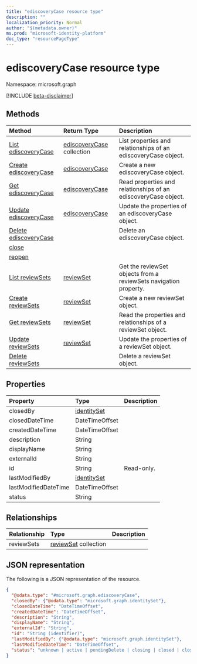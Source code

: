 ```yaml
---
title: "ediscoveryCase resource type"
description: ""
localization_priority: Normal
author: "$(metadata.owner)"
ms.prod: "microsoft-identity-platform"
doc_type: "resourcePageType"
---
```


# ediscoveryCase resource type

Namespace: microsoft.graph

[!INCLUDE [beta-disclaimer](../../includes/beta-disclaimer.md)]

## Methods

| Method                                                          | Return Type                                    | Description                                                      |
| :-------------------------------------------------------------- | :--------------------------------------------- | :--------------------------------------------------------------- |
| [List ediscoveryCase](../api/ediscoverycase-list.md)            | [ediscoveryCase](ediscoveryCase.md) collection | List properties and relationships of an ediscoveryCase object.   |
| [Create ediscoveryCase](../api/ediscoverycase-create.md)        | [ediscoveryCase](ediscoveryCase.md)            | Create a new ediscoveryCase object.                              |
| [Get ediscoveryCase](../api/ediscoverycase-get.md)              | [ediscoveryCase](ediscoveryCase.md)            | Read properties and relationships of an ediscoveryCase object.   |
| [Update ediscoveryCase](../api/ediscoverycase-update.md)        | [ediscoveryCase](ediscoveryCase.md)            | Update the properties of an ediscoveryCase object.               |
| [Delete ediscoveryCase](../api/ediscoverycase-delete.md)        |                                                | Delete an ediscoveryCase object.                                 |
| [close](../api/ediscoverycase-close.md)                         |                                                |                                                                  |
| [reopen](../api/ediscoverycase-reopen.md)                       |                                                |                                                                  |
| [List reviewSets](../api/ediscoverycase-list-reviewsets.md)     | [reviewSet](../resources/-reviewset.md)        | Get the reviewSet objects from a reviewSets navigation property. |
| [Create reviewSets](../api/ediscoverycase-post-reviewsets.md)   | [reviewSet](../resources/-reviewset.md)        | Create a new reviewSet object.                                   |
| [Get reviewSets](../api/ediscoverycase-get-reviewsets.md)       | [reviewSet](../resources/-reviewset.md)        | Read the properties and relationships of a reviewSet object.     |
| [Update reviewSets](../api/ediscoverycase-update-reviewsets.md) | [reviewSet](../resources/-reviewset.md)        | Update the properties of a reviewSet object.                     |
| [Delete reviewSets](../api/ediscoverycase-delete-reviewsets.md) |                                                | Delete a reviewSet object.                                       |

## Properties

| Property             | Type                                       | Description |
| :------------------- | :----------------------------------------- | :---------- |
| closedBy             | [identitySet](../resources/identityset.md) |             |
| closedDateTime       | DateTimeOffset                             |             |
| createdDateTime      | DateTimeOffset                             |             |
| description          | String                                     |             |
| displayName          | String                                     |             |
| externalId           | String                                     |             |
| id                   | String                                     | Read-only.  |
| lastModifiedBy       | [identitySet](../resources/identityset.md) |             |
| lastModifiedDateTime | DateTimeOffset                             |             |
| status               | String                                     |             |

## Relationships

| Relationship | Type                                              | Description |
| :----------- | :------------------------------------------------ | :---------- |
| reviewSets   | [reviewSet](../resources/reviewset.md) collection |             |

## JSON representation

The following is a JSON representation of the resource.

<!-- {
  "blockType": "resource",
  "keyProperty": "id",
  "@odata.type": "microsoft.graph.ediscoveryCase",
  "baseType": "microsoft.graph.entity",
  "openType": False
}
-->

```json
{
  "@odata.type": "#microsoft.graph.ediscoveryCase",
  "closedBy": {"@odata.type": "microsoft.graph.identitySet"},
  "closedDateTime": "DateTimeOffset",
  "createdDateTime": "DateTimeOffset",
  "description": "String",
  "displayName": "String",
  "externalId": "String",
  "id": "String (identifier)",
  "lastModifiedBy": {"@odata.type": "microsoft.graph.identitySet"},
  "lastModifiedDateTime": "DateTimeOffset",
  "status": "unknown | active | pendingDelete | closing | closed | closedWithError"
}
```
